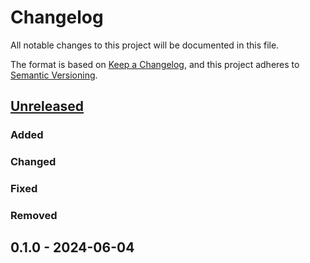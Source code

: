 # Changelog

All notable changes to this project will be documented in this file.

The format is based on [Keep a Changelog](https://keepachangelog.com/en/1.0.0/),
and this project adheres to [Semantic Versioning](https://semver.org/spec/v2.0.0.html).

## [Unreleased]

### Added

### Changed

### Fixed

### Removed

## 0.1.0 - 2024-06-04

[Unreleased]: https://github.com/esp-rs/esp-hal/commits/main/esp-hal-embassy?since=2024-06-05
